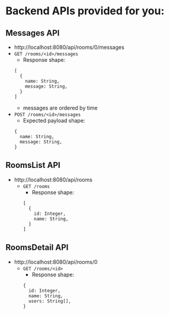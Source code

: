 # Backend APIs provided for you:

## Messages API
 - http://localhost:8080/api/rooms/0/messages
  - `GET /rooms/<id>/messages`
    - Response shape:
    ```
    [
      {
        name: String,
        message: String,
      }
    ]
    ```
    - messages are ordered by time
  - `POST /rooms/<id>/messages`
    - Expected payload shape:
    ```
    {
      name: String,
      message: String,
    }
    ```


## RoomsList API
- http://localhost:8080/api/rooms
  - `GET /rooms`
    - Response shape:
    ```
    [
      {
        id: Integer,
        name: String,
      }
    ]
    ```


## RoomsDetail API
- http://localhost:8080/api/rooms/0
  - `GET /rooms/<id>`
    - Response shape:
    ```
    {
      id: Integer,
      name: String,
      users: String[],
    }
    ```

